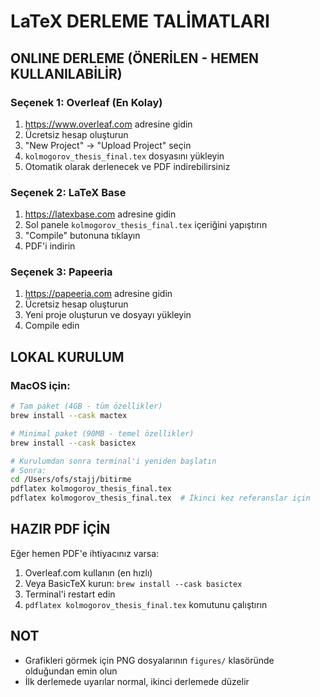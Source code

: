 # LaTeX DERLEME TALİMATLARI

## ONLINE DERLEME (ÖNERİLEN - HEMEN KULLANILABİLİR)

### Seçenek 1: Overleaf (En Kolay)
1. https://www.overleaf.com adresine gidin
2. Ücretsiz hesap oluşturun
3. "New Project" → "Upload Project" seçin
4. `kolmogorov_thesis_final.tex` dosyasını yükleyin
5. Otomatik olarak derlenecek ve PDF indirebilirsiniz

### Seçenek 2: LaTeX Base
1. https://latexbase.com adresine gidin
2. Sol panele `kolmogorov_thesis_final.tex` içeriğini yapıştırın
3. "Compile" butonuna tıklayın
4. PDF'i indirin

### Seçenek 3: Papeeria
1. https://papeeria.com adresine gidin
2. Ücretsiz hesap oluşturun
3. Yeni proje oluşturun ve dosyayı yükleyin
4. Compile edin

## LOKAL KURULUM

### MacOS için:
```bash
# Tam paket (4GB - tüm özellikler)
brew install --cask mactex

# Minimal paket (90MB - temel özellikler)
brew install --cask basictex

# Kurulumdan sonra terminal'i yeniden başlatın
# Sonra:
cd /Users/ofs/stajj/bitirme
pdflatex kolmogorov_thesis_final.tex
pdflatex kolmogorov_thesis_final.tex  # İkinci kez referanslar için
```

## HAZIR PDF İÇİN

Eğer hemen PDF'e ihtiyacınız varsa:
1. Overleaf.com kullanın (en hızlı)
2. Veya BasicTeX kurun: `brew install --cask basictex`
3. Terminal'i restart edin
4. `pdflatex kolmogorov_thesis_final.tex` komutunu çalıştırın

## NOT
- Grafikleri görmek için PNG dosyalarının `figures/` klasöründe olduğundan emin olun
- İlk derlemede uyarılar normal, ikinci derlemede düzelir